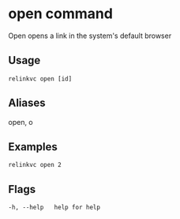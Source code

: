 # open command
Open opens a link in the system's default browser

## Usage

`relinkvc open [id]`

## Aliases
  open, o

## Examples

`relinkvc open 2`

## Flags

`-h, --help   help for help`